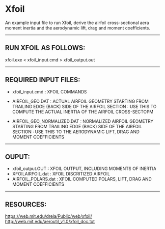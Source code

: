 # Xfoil

An example input file to run Xfoil, derive the airfoil cross-sectional aera moment inertia and the aerodynamic lift, drag and moment coefficients.

----------------------------------------------------
RUN XFOIL AS FOLLOWS:
----------------------------------------------------
xfoil.exe < xfoil_input.cmd > xfoil_output.out


----------------------------------------------------
REQUIRED INPUT FILES:
----------------------------------------------------
- xfoil_input.cmd                 : XFOIL COMMANDS
- AIRFOIL_GEO.DAT                 : ACTUAL AIRFOIL GEOMETRY STARTING FROM TRAILING EDGE (BACK) SIDE OF THE AIRFOIL SECTION
			          : USE THIS TO COMPUTE THE ACTUAL INERTIA OF THE AIRFOIL CROSS-SECTOPM

- AIRFOIL_GEO_NORMALIZED.DAT      : NORMALIZED AIRFOIL GEOMETRY STARTING FROM TRAILING EDGE (BACK) SIDE OF THE AIRFOIL SECTION
			          : USE THIS TO THE AERODYNAMIC LIFT, DRAG AND MOMENT COEFFICIENTS


----------------------------------------------------
OUPUT:
----------------------------------------------------
- xfoil_output.OUT                : XFOIL OUTPUT, INCLUDING MOMENTS OF INERTIA
- XFOILAIRFOIL.dat       	  : XFOIL DISCRITIZED AIRFOIL
- AIRFOIL_POLARS.dat     	  : XFOIL COMPUTED POLARS, LIFT, DRAG AND MOMENT COEFFICIENTS


----------------------------------------------------
RESOURCES:
----------------------------------------------------
https://web.mit.edu/drela/Public/web/xfoil/
http://web.mit.edu/aeroutil_v1.0/xfoil_doc.txt
